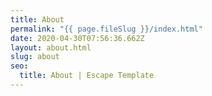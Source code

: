 ```yaml
---
title: About
permalink: "{{ page.fileSlug }}/index.html"
date: 2020-04-30T07:56:36.662Z
layout: about.html
slug: about
seo:
  title: About | Escape Template
---
```

